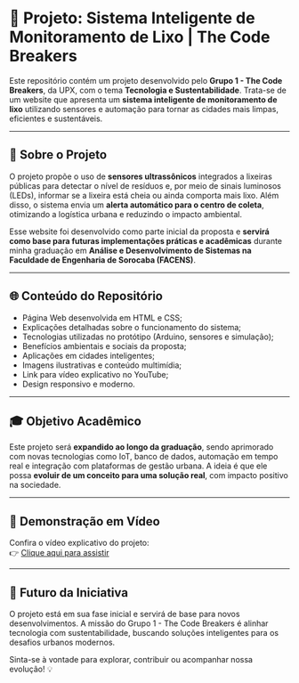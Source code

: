 # 🌱 Projeto: Sistema Inteligente de Monitoramento de Lixo | The Code Breakers

Este repositório contém um projeto desenvolvido pelo **Grupo 1 - The Code Breakers**, da UPX, com o tema **Tecnologia e Sustentabilidade**. Trata-se de um website que apresenta um **sistema inteligente de monitoramento de lixo** utilizando sensores e automação para tornar as cidades mais limpas, eficientes e sustentáveis.

---

## 📘 Sobre o Projeto

O projeto propõe o uso de **sensores ultrassônicos** integrados a lixeiras públicas para detectar o nível de resíduos e, por meio de sinais luminosos (LEDs), informar se a lixeira está cheia ou ainda comporta mais lixo. Além disso, o sistema envia um **alerta automático para o centro de coleta**, otimizando a logística urbana e reduzindo o impacto ambiental.

Esse website foi desenvolvido como parte inicial da proposta e **servirá como base para futuras implementações práticas e acadêmicas** durante minha graduação em **Análise e Desenvolvimento de Sistemas na Faculdade de Engenharia de Sorocaba (FACENS)**.

---

## 🌐 Conteúdo do Repositório

- Página Web desenvolvida em HTML e CSS;
- Explicações detalhadas sobre o funcionamento do sistema;
- Tecnologias utilizadas no protótipo (Arduino, sensores e simulação);
- Benefícios ambientais e sociais da proposta;
- Aplicações em cidades inteligentes;
- Imagens ilustrativas e conteúdo multimídia;
- Link para vídeo explicativo no YouTube;
- Design responsivo e moderno.

---

## 🎓 Objetivo Acadêmico

Este projeto será **expandido ao longo da graduação**, sendo aprimorado com novas tecnologias como IoT, banco de dados, automação em tempo real e integração com plataformas de gestão urbana. A ideia é que ele possa **evoluir de um conceito para uma solução real**, com impacto positivo na sociedade.

---

## 🎥 Demonstração em Vídeo

Confira o vídeo explicativo do projeto:  
👉 [Clique aqui para assistir](https://www.youtube.com/watch?v=GEV07l_PZxo&feature=youtu.be)

---

## 🚀 Futuro da Iniciativa

O projeto está em sua fase inicial e servirá de base para novos desenvolvimentos. A missão do Grupo 1 - The Code Breakers é alinhar tecnologia com sustentabilidade, buscando soluções inteligentes para os desafios urbanos modernos.

Sinta-se à vontade para explorar, contribuir ou acompanhar nossa evolução! 💡
